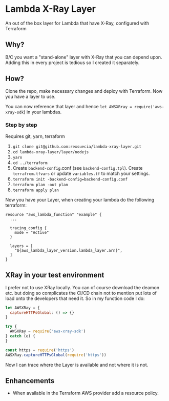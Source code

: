 # Lambda X-Ray Layer
An out of the box layer for Lambda that have X-Ray, configured with Terraform

## Why?

B/C you want a "stand-alone" layer with X-Ray that you can depend upon. Adding
this in every project is tedious so I created it separately.

## How?

Clone the repo, make necessary changes and deploy with Terraform. Now you have a layer to use.

You can now reference that layer and hence `let AWSXRray = require('aws-xray-sdk`) in your lambdas.

### Step by step

Requires git, yarn, terraform 

1. `git clone git@github.com:rexsuecia/lambda-xray-layer.git`
2. `cd lambda-xray-layer/layer/nodejs`
3. `yarn`
4. `cd ../terraform`
5. Create `backend-config`.conf (see `backend-config.tpl`). Create `terrafrom.tfvars` or update `variables.tf` to match your 
settings. 
5. `terraform init -backend-config=backend-config.conf`
5. `terraform plan -out plan`
6. `terraform apply plan`

Now you have your Layer, when creating your lambda do the following terraform:
```hcl-terraform
resource "aws_lambda_function" "example" {
  ...

  tracing_config {
    mode = "Active"
  }

  layers = [
    "${aws_lambda_layer_version.lambda_layer.arn}",
  ]
}
```



## XRay in your test environment

I prefer not to use XRay locally. You can of course download the deamon etc. but doing so complicates the CI/CD chain
not to mention put lots of load onto the developers that need it. So in my function code I do:
```javascript
let AWSXRay = {
  captureHTTPsGlobal: () => {}
}

try {
  AWSXRay = require('aws-xray-sdk')
} catch (e) {
}

const https = require('https')
AWSXRay.captureHTTPsGlobal(require('https'))
```

Now I can trace where the Layer is available and not where it is not.

## Enhancements 

* When available in the Terraform AWS provider add a resource policy. 

